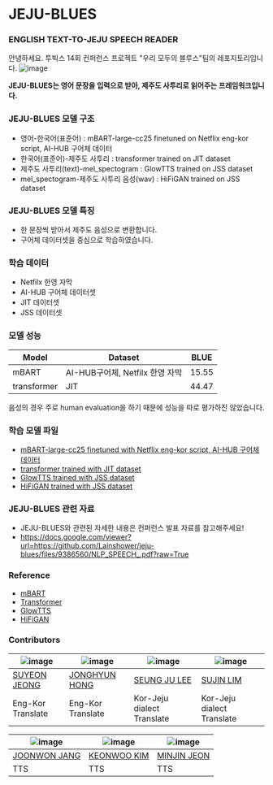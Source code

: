 JEJU-BLUES
======
### ENGLISH TEXT-TO-JEJU SPEECH READER
안녕하세요. 투빅스 14회 컨퍼런스 프로젝트 "우리 모두의 블루스"팀의 레포지토리입니다.
![image](https://user-images.githubusercontent.com/68999203/185734999-5af55674-7373-4422-9f3b-f1b76d95f38a.png)

**JEJU-BLUES는 영어 문장을 입력으로 받아, 제주도 사투리로 읽어주는 프레임워크입니다.**

### JEJU-BLUES 모델 구조
- 영어-한국어(표준어) : mBART-large-cc25 finetuned on Netflix eng-kor script, AI-HUB 구어체 데이터
- 한국어(표준어)-제주도 사투리 : transformer trained on JIT dataset
- 제주도 사투리(text)-mel_spectogram : GlowTTS trained on JSS dataset
- mel_spectogram-제주도 사투리 음성(wav) : HiFiGAN trained on JSS dataset

### JEJU-BLUES 모델 특징
- 한 문장씩 받아서 제주도 음성으로 변환합니다.
- 구어체 데이터셋을 중심으로 학습하였습니다.

### 학습 데이터
- Netfilx 한영 자막
- AI-HUB 구어체 데이터셋
- JIT 데이터셋
- JSS 데이터셋

### 모델 성능
Model| Dataset|BLUE|
---|-----|---|
mBART|AI-HUB구어체, Netfilx 한영 자막|15.55|
transformer|JIT|44.47|

음성의 경우 주로 human evaluation을 하기 때문에 성능을 따로 평가하진 않았습니다.

### 학습 모델 파일
- [mBART-large-cc25 finetuned with Netflix eng-kor script, AI-HUB 구어체 데이터](https://drive.google.com/drive/folders/1-kkk5d2vFzghxPRDuvkKB2dneR16bxOx?usp=sharing)
- [transformer trained with JIT dataset](https://drive.google.com/file/d/11EIMiCl2-c9o6gq3kPVGyFdGYPZnToh5/view?usp=sharing)
- [GlowTTS trained with JSS dataset](https://drive.google.com/drive/folders/1sP-UDISMK_qiEZ198eH8QMdNFwG0VNet?usp=sharing)
- [HiFiGAN trained with JSS dataset](https://drive.google.com/drive/folders/1AZw5xjjQqOhfUuyre0yPCKyQrVN6yOEW?usp=sharing)

### JEJU-BLUES 관련 자료
- JEJU-BLUES와 관련된 자세한 내용은 컨퍼런스 발표 자료를 참고해주세요!
- https://docs.google.com/viewer?url=https://github.com/Lainshower/jeju-blues/files/9386560/NLP_SPEECH_.pdf?raw=True

### Reference
- [mBART](https://github.com/facebookresearch/fairseq/tree/main/examples/mbart)
- [Transformer](https://github.com/pytorch/fairseq)
- [GlowTTS]()
- [HiFiGAN](https://github.com/jik876/hifi-gan)
### Contributors
![image](https://user-images.githubusercontent.com/68999203/185737859-5befa5fa-0cc2-4832-bdb3-010f7f81e5c2.png) | ![image](https://user-images.githubusercontent.com/68999203/185738044-f7ed2c4a-72f4-4f28-aa49-1af3aa331ded.png) | ![image](https://user-images.githubusercontent.com/68999203/185738193-b88c7e6d-f03a-41d3-9ce8-e92d04d95969.png) | ![image](https://user-images.githubusercontent.com/68999203/185738756-11c5e388-6e69-4835-9a5c-df8b8d5b7732.png)|
---|---|---|---|
[SUYEON JEONG](https://github.com/fromslow)|[JONGHYUN HONG](https://github.com/jody1188) | [SEUNG JU LEE](https://github.com/) | [SUJIN LIM](https://github.com/sujjin)
Eng-Kor Translate|Eng-Kor Translate|Kor-Jeju dialect Translate|Kor-Jeju dialect Translate|

![image](https://user-images.githubusercontent.com/68999203/185738871-94b76735-a24c-43f3-a735-03b6c8f9ae1a.png)|![image](https://user-images.githubusercontent.com/68999203/185795630-5c262f03-efca-4e2d-b18e-8b6a4fbd6aa9.png)|![image](https://user-images.githubusercontent.com/68999203/185738900-e9c9ff04-59cd-4483-aac7-5487ae64e187.png)|
---|---|---|
[JOONWON JANG](https://github.com/Lainshower)|[KEONWOO KIM](https://github.com/gunny97)|[MINJIN JEON](https://github.com/minjin-jeon)|
TTS|TTS|TTS|


